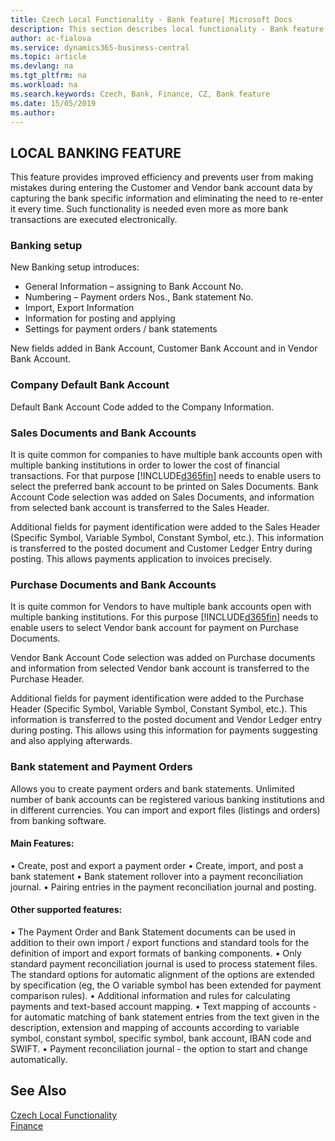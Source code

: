 ```yaml
---
title: Czech Local Functionality - Bank feature| Microsoft Docs
description: This section describes local functionality - Bank feature
author: ac-fialova
ms.service: dynamics365-business-central
ms.topic: article
ms.devlang: na
ms.tgt_pltfrm: na
ms.workload: na
ms.search.keywords: Czech, Bank, Finance, CZ, Bank feature
ms.date: 15/05/2019
ms.author: 
---
```


##  LOCAL BANKING FEATURE
This feature provides improved efficiency and prevents user from making mistakes during entering the Customer and Vendor bank account data by capturing the bank specific information and eliminating the need to re-enter it every time. Such functionality is needed even more as more bank transactions are executed electronically.

### Banking setup
New Banking setup introduces: 
- General Information – assigning to Bank Account No.
- Numbering – Payment orders Nos., Bank statement No.
- Import, Export Information
- Information for posting and applying
- Settings for payment orders / bank statements
  
New fields added in Bank Account, Customer Bank Account and in Vendor Bank Account.

### Company Default Bank Account

Default Bank Account Code added to the Company Information.

### Sales Documents and Bank Accounts

It is quite common for companies to have multiple bank accounts open with multiple banking institutions in order to lower the cost of financial transactions. For that purpose [!INCLUDE[d365fin](../../includes/d365fin_md.md)] needs to enable users to select the preferred bank account to be printed on Sales Documents.
Bank Account Code selection was added on Sales Documents, and information from selected bank account is transferred to the Sales Header.

Additional fields for payment identification were added to the Sales Header (Specific Symbol, Variable Symbol, Constant Symbol, etc.). This information is transferred to the posted document and Customer Ledger Entry during posting. This allows payments application to invoices precisely.

### Purchase Documents and Bank Accounts

It is quite common for Vendors to have multiple bank accounts open with multiple banking institutions. For this purpose [!INCLUDE[d365fin](../../includes/d365fin_md.md)] needs to enable users to select Vendor bank account for payment on Purchase Documents.

Vendor Bank Account Code selection was added on Purchase documents and information from selected Vendor bank account is transferred to the Purchase Header.

Additional fields for payment identification were added to the Purchase Header (Specific Symbol, Variable Symbol, Constant Symbol, etc.). This information is transferred to the posted document and Vendor Ledger entry during posting. This allows using this information for payments suggesting and also applying afterwards.


### Bank statement and Payment Orders

Allows you to create payment orders and bank statements. Unlimited number of bank accounts can be registered various banking institutions and in different currencies. You can import and export files (listings and orders) from banking software.

#### Main Features:
• Create, post and export a payment order
• Create, import, and post a bank statement
• Bank statement rollover into a payment reconciliation journal.
• Pairing entries in the payment reconciliation journal and posting.

#### Other supported features:
• The Payment Order and Bank Statement documents can be used in addition to their own import / export functions and standard tools for the definition of import and export formats of banking components.
• Only standard payment reconciliation journal is used to process statement files. The standard options for automatic alignment of the options are extended by specification (eg, the O variable symbol has been extended for payment comparison rules).
• Additional information and rules for calculating payments and text-based account mapping.
• Text mapping of accounts - for automatic matching of bank statement entries from the text given in the description, extension and mapping of accounts according to variable symbol, constant symbol, specific symbol, bank account, IBAN code and SWIFT.
• Payment reconciliation journal - the option to start and change automatically.

## See Also
[Czech Local Functionality](czech-local-functionality.md)  
[Finance](finance.md)